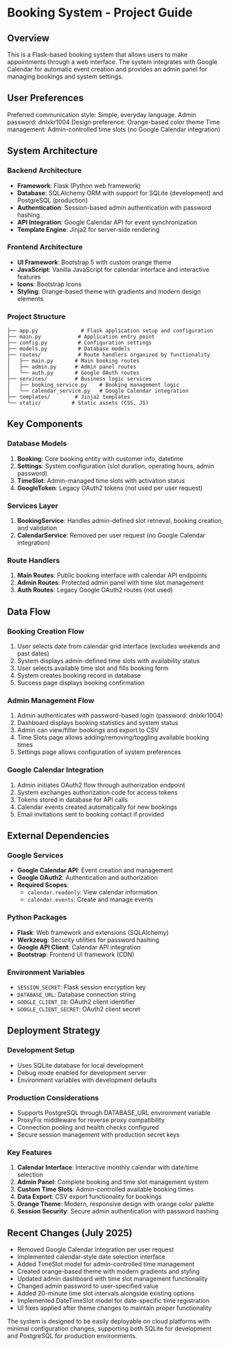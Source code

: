 # Booking System - Project Guide

## Overview

This is a Flask-based booking system that allows users to make appointments through a web interface. The system integrates with Google Calendar for automatic event creation and provides an admin panel for managing bookings and system settings.

## User Preferences

Preferred communication style: Simple, everyday language.
Admin password: dnlxkr1004
Design preference: Orange-based color theme
Time management: Admin-controlled time slots (no Google Calendar integration)

## System Architecture

### Backend Architecture
- **Framework**: Flask (Python web framework)
- **Database**: SQLAlchemy ORM with support for SQLite (development) and PostgreSQL (production)
- **Authentication**: Session-based admin authentication with password hashing
- **API Integration**: Google Calendar API for event synchronization
- **Template Engine**: Jinja2 for server-side rendering

### Frontend Architecture
- **UI Framework**: Bootstrap 5 with custom orange theme
- **JavaScript**: Vanilla JavaScript for calendar interface and interactive features
- **Icons**: Bootstrap Icons
- **Styling**: Orange-based theme with gradients and modern design elements

### Project Structure
```
├── app.py              # Flask application setup and configuration
├── main.py            # Application entry point
├── config.py          # Configuration settings
├── models.py          # Database models
├── routes/            # Route handlers organized by functionality
│   ├── main.py       # Main booking routes
│   ├── admin.py      # Admin panel routes
│   └── auth.py       # Google OAuth routes
├── services/         # Business logic services
│   ├── booking_service.py    # Booking management logic
│   └── calendar_service.py   # Google Calendar integration
├── templates/        # Jinja2 templates
└── static/          # Static assets (CSS, JS)
```

## Key Components

### Database Models
1. **Booking**: Core booking entity with customer info, datetime
2. **Settings**: System configuration (slot duration, operating hours, admin password)
3. **TimeSlot**: Admin-managed time slots with activation status
4. **GoogleToken**: Legacy OAuth2 tokens (not used per user request)

### Services Layer
1. **BookingService**: Handles admin-defined slot retrieval, booking creation, and validation
2. **CalendarService**: Removed per user request (no Google Calendar integration)

### Route Handlers
1. **Main Routes**: Public booking interface with calendar API endpoints
2. **Admin Routes**: Protected admin panel with time slot management
3. **Auth Routes**: Legacy Google OAuth2 routes (not used)

## Data Flow

### Booking Creation Flow
1. User selects date from calendar grid interface (excludes weekends and past dates)
2. System displays admin-defined time slots with availability status
3. User selects available time slot and fills booking form
4. System creates booking record in database
5. Success page displays booking confirmation

### Admin Management Flow
1. Admin authenticates with password-based login (password: dnlxkr1004)
2. Dashboard displays booking statistics and system status
3. Admin can view/filter bookings and export to CSV
4. Time Slots page allows adding/removing/toggling available booking times
5. Settings page allows configuration of system preferences

### Google Calendar Integration
1. Admin initiates OAuth2 flow through authorization endpoint
2. System exchanges authorization code for access tokens
3. Tokens stored in database for API calls
4. Calendar events created automatically for new bookings
5. Email invitations sent to booking contact if provided

## External Dependencies

### Google Services
- **Google Calendar API**: Event creation and management
- **Google OAuth2**: Authentication and authorization
- **Required Scopes**: 
  - `calendar.readonly`: View calendar information
  - `calendar.events`: Create and manage events

### Python Packages
- **Flask**: Web framework and extensions (SQLAlchemy)
- **Werkzeug**: Security utilities for password hashing
- **Google API Client**: Calendar API integration
- **Bootstrap**: Frontend UI framework (CDN)

### Environment Variables
- `SESSION_SECRET`: Flask session encryption key
- `DATABASE_URL`: Database connection string
- `GOOGLE_CLIENT_ID`: OAuth2 client identifier
- `GOOGLE_CLIENT_SECRET`: OAuth2 client secret

## Deployment Strategy

### Development Setup
- Uses SQLite database for local development
- Debug mode enabled for development server
- Environment variables with development defaults

### Production Considerations
- Supports PostgreSQL through DATABASE_URL environment variable
- ProxyFix middleware for reverse proxy compatibility
- Connection pooling and health checks configured
- Secure session management with production secret keys

### Key Features
1. **Calendar Interface**: Interactive monthly calendar with date/time selection
2. **Admin Panel**: Complete booking and time slot management system
3. **Custom Time Slots**: Admin-controlled available booking times
4. **Data Export**: CSV export functionality for bookings
5. **Orange Theme**: Modern, responsive design with orange color palette
6. **Session Security**: Secure admin authentication with password hashing

## Recent Changes (July 2025)
- Removed Google Calendar integration per user request
- Implemented calendar-style date selection interface
- Added TimeSlot model for admin-controlled time management
- Created orange-based theme with modern gradients and styling
- Updated admin dashboard with time slot management functionality
- Changed admin password to user-specified value
- Added 20-minute time slot intervals alongside existing options
- Implemented DateTimeSlot model for date-specific time registration
- UI fixes applied after theme changes to maintain proper functionality

The system is designed to be easily deployable on cloud platforms with minimal configuration changes, supporting both SQLite for development and PostgreSQL for production environments.